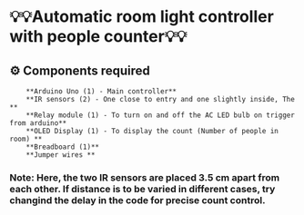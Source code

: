 #    💡💡Automatic room light controller with people counter💡💡

##    ⚙️ Components required
        **Arduino Uno (1) - Main controller**
        **IR sensors (2) - One close to entry and one slightly inside, The **
        **Relay module (1) - To turn on and off the AC LED bulb on trigger from arduino**
        **OLED Display (1) - To display the count (Number of people in room) **
        **Breadboard (1)**
        **Jumper wires **
###     Note: Here, the two IR sensors are placed 3.5 cm apart from each other. If distance is to be varied in different cases, try changind the delay in the code for precise count control.


